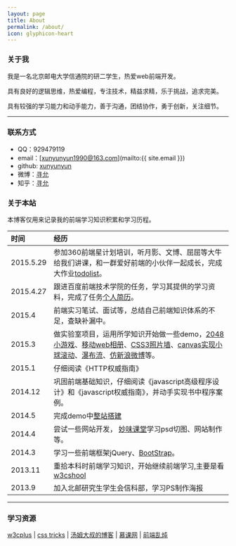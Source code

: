 ```yaml
---
layout: page
title: About
permalink: /about/
icon: glyphicon-heart
---
```


### 关于我

我是一名北京邮电大学信通院的研二学生，热爱web前端开发。

具有良好的逻辑思维，热爱编程，专注技术，精益求精，乐于挑战，追求完美。

具有较强的学习能力和动手能力，善于沟通，团结协作，勇于创新，关注细节。

---

### 联系方式

* QQ：929479119
* email：[xunyunyun1990@163.com](mailto:{{ site.email }})
* github: [xunyunyun](https://github.com/xunyunyun)
* 微博：[寻允](http://weibo.com/u/2704834945)
* 知乎：[寻允](http://www.zhihu.com/people/xunyunyun)




### 关于本站   

本博客仅用来记录我的前端学习知识积累和学习历程。


| 时间     |    经历   | 
| :-------- | :--------|
|2015.5.29      |  参加360前端星计划培训，听月影、文博、屈屈等大牛给我们讲课，和一群爱好前端的小伙伴一起成长，完成大作业[todolist](http://xunyunyun.github.io/show/todo/index.html)。|
|2015.4.27      |  跟进百度前端技术学院的任务，学习其提供的学习资料，完成了任务[个人简历](http://xunyunyun.github.io/show/resume/index.html)。||
|2015.4         |  前端实习笔试、面试等，总结自己前端知识体系的不足，查缺补漏中。|
|2015.3         |  做实验室项目，运用所学知识开始做一些demo，[2048小游戏](http://xunyunyun.github.io/show/2048game/index.html)、[移动web相册](http://xunyunyun.github.io/show/mobile_web_album/index.html)、[CSS3照片墙](http://xunyunyun.github.io/show/picture_wall/index.html)、[canvas实现小球滚动](http://xunyunyun.github.io/show/ball_move/index.html)、[瀑布流](http://xunyunyun.github.io/show/waterfalldemo/index.html)、[仿新浪微博](http://xunyunyun.github.io/show/xinlang/index.html)等。|
|2015.1         |  仔细阅读《HTTP权威指南》|
|2014.12	       |  巩固前端基础知识，仔细阅读《javascript高级程序设计》和《javascript权威指南》，并动手实现书中程序案例。|
|2014.5         |  完成demo中[整站搭建](http://xunyunyun.github.io/show/website/index.html)|
|2014.4	       |  尝试一些网站开发， [妙味课堂](http://www.miaov.com/2013/)学习psd切图、网站制作等。|
|2014.3         |  学习一些前端框架jQuery、[BootStrap](http://getbootstrap.com/)。  |
|2013.11        | 重拾本科时前端学习知识，开始继续前端学习,主要是看[w3cshool](http://www.w3school.com.cn)|
|2013.9         | 加入北邮研究生学生会信科部，学习PS制作海报|

---

### 学习资源

[w3cplus](http://www.w3cplus.com/) \| [css tricks](http://css-tricks.com/) \| [汤姆大叔的博客](http://www.cnblogs.com/TomXu/) \| [慕课网](http://www.imooc.com) \| [前端乱炖](http://www.html-js.com/)
